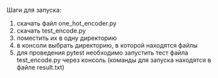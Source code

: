 Шаги для запуска:
1) скачать файл one_hot_encoder.py
2) скачать test_encode.py
3) поместить их в одну директорию
4) в консоли выбрать директорию, в которой находятся файлы
5) для проведения pytest необходимо запустить тест файла test_encode.py через консоль (команды для запуска находятся в файле result.txt)
